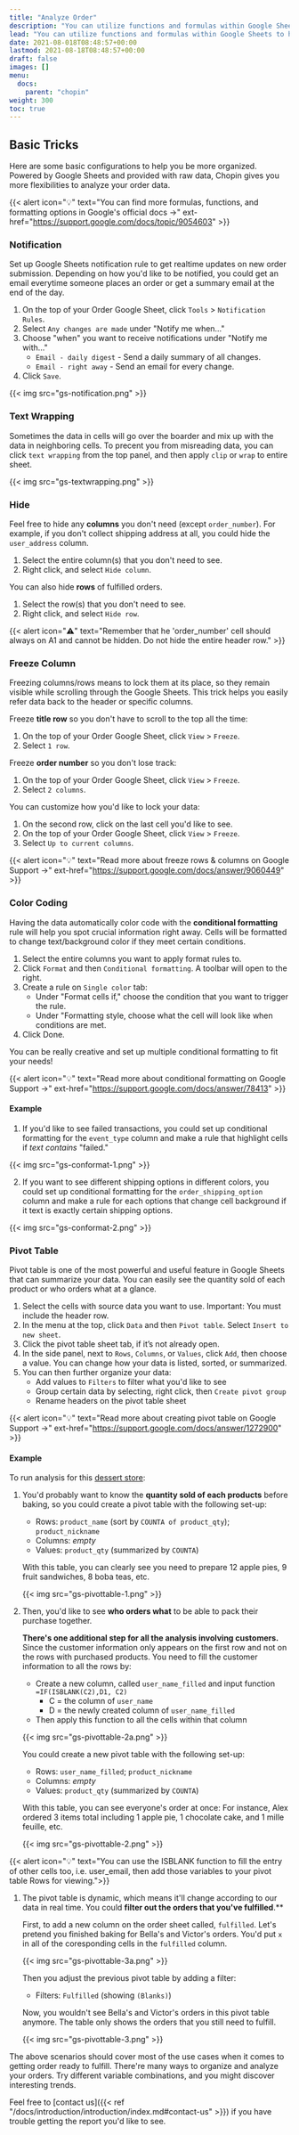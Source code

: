 ```yaml
---
title: "Analyze Order"
description: "You can utilize functions and formulas within Google Sheets to help you organize and analyze your order data."
lead: "You can utilize functions and formulas within Google Sheets to help you organize and analyze your order data."
date: 2021-08-018T08:48:57+00:00
lastmod: 2021-08-18T08:48:57+00:00
draft: false
images: []
menu:
  docs:
    parent: "chopin"
weight: 300
toc: true
---
```


## Basic Tricks

Here are some basic configurations to help you be more organized. Powered by Google Sheets and provided with raw data, Chopin gives you more flexibilities to analyze your order data.

{{< alert icon="💡" text="You can find more formulas, functions, and formatting options in Google's official  docs →" ext-href="https://support.google.com/docs/topic/9054603" >}}

### Notification

Set up Google Sheets notification rule to get realtime updates on new order submission. Depending on how you'd like to be notified, you could get an email everytime someone places an order or get a summary email at the end of the day.

1. On the top of your Order Google Sheet, click `Tools` > `Notification Rules`.
2. Select `Any changes are made` under "Notify me when…"
3. Choose "when" you want to receive notifications under "Notify me with…"
   - `Email - daily digest` - Send a daily summary of all changes.
   - `Email - right away` - Send an email for every change.
4. Click `Save`.

{{< img src="gs-notification.png" >}}

### Text Wrapping

Sometimes the data in cells will go over the boarder and mix up with the data in neighboring cells. To precent you from misreading data, you can click `text wrapping` from the top panel, and then apply `clip` or `wrap` to entire sheet.

{{< img src="gs-textwrapping.png" >}}

### Hide

Feel free to hide any **columns** you don't need (except `order_number`). For example, if you don't collect shipping address at all, you could hide the `user_address` column.

1. Select the entire column(s) that you don't need to see.
2. Right click, and select `Hide column`.

You can also hide **rows** of fulfilled orders.

1. Select the row(s) that you don't need to see.
2. Right click, and select `Hide row`.

{{< alert icon="⚠️" text="Remember that he 'order_number' cell should always on A1 and cannot be hidden. Do not hide the entire header row." >}}

### Freeze Column

Freezing columns/rows means to lock them at its place, so they remain visible while scrolling through the Google Sheets. This trick helps you easily refer data back to the header or specific columns.

Freeze **title row** so you don't have to scroll to the top all the time:

1. On the top of your Order Google Sheet, click `View` > `Freeze`.
2. Select `1 row`.

Freeze **order number** so you don't lose track:

1. On the top of your Order Google Sheet, click `View` > `Freeze`.
2. Select `2 columns`.

You can customize how you'd like to lock your data:

1. On the second row, click on the last cell you'd like to see.
2. On the top of your Order Google Sheet, click `View` > `Freeze`.
3. Select `Up to current columns`.

{{< alert icon="💡" text="Read more about freeze rows & columns on Google Support →" ext-href="https://support.google.com/docs/answer/9060449" >}}

### Color Coding

Having the data automatically color code with the **conditional formatting** rule will help you spot crucial information right away. Cells will be formatted to change text/background color if they meet certain conditions.

1. Select the entire columns you want to apply format rules to.
2. Click `Format` and then `Conditional formatting`. A toolbar will open to the right.
3. Create a rule on `Single color` tab:
   - Under "Format cells if," choose the condition that you want to trigger the rule.
   - Under "Formatting style, choose what the cell will look like when conditions are met.
4. Click Done.

You can be really creative and set up multiple conditional formatting to fit your needs!

{{< alert icon="💡" text="Read more about conditional formatting on Google Support →" ext-href="https://support.google.com/docs/answer/78413" >}}

#### Example

1. If you'd like to see failed transactions, you could set up conditional formatting for the `event_type` column and make a rule that highlight cells if *text contains* "failed."

{{< img src="gs-conformat-1.png" >}}

2. If you want to see different shipping options in different colors, you could set up conditional formatting for the `order_shipping_option` column and make a rule for each options that change cell background if it text is exactly certain shipping options.

{{< img src="gs-conformat-2.png" >}}

### Pivot Table

Pivot table is one of the most powerful and useful feature in Google Sheets that can summarize your data. You can easily see the quantity sold of each product or who orders what at a glance.

1. Select the cells with source data you want to use. Important: You must include the header row.
2. In the menu at the top, click `Data` and then `Pivot table`. Select `Insert to new sheet`.
3. Click the pivot table sheet tab, if it’s not already open.
4. In the side panel, next to `Rows`, `Columns`, or `Values`, click `Add`, then choose a value. You can change how your data is listed, sorted, or summarized.
5. You can then further organize your data:
   - Add values to `Filters` to filter what you'd like to see
   - Group certain data by selecting, right click, then `Create pivot group`
   - Rename headers on the pivot table sheet

{{< alert icon="💡" text="Read more about creating pivot table on Google Support →" ext-href="https://support.google.com/docs/answer/1272900" >}}

#### Example

To run analysis for this [dessert store](https://chopin.apiobuild.com/demo-store):

1. You'd probably want to know the **quantity sold of each products** before baking, so you could create a pivot table with the following set-up:

   - Rows: `product_name` (sort by `COUNTA of product_qty`); `product_nickname`
   - Columns: *empty*
   - Values: `product_qty` (summarized by `COUNTA`)
  
   With this table, you can clearly see you need to prepare 12 apple pies, 9 fruit sandwiches, 8 boba teas, etc.

   {{< img src="gs-pivottable-1.png" >}}

2. Then, you'd like to see **who orders what** to be able to pack their purchase together.

   **There's one additional step for all the analysis involving customers.** Since the customer information only appears on the first row and not on the rows with purchased products. You need to fill the customer information to all the rows by:

   - Create a new column, called `user_name_filled` and input function `=IF(ISBLANK(C2),D1, C2)`
      - C = the column of `user_name`
      - D = the newly created column of `user_name_filled`
   - Then apply this function to all the cells within that column

   {{< img src="gs-pivottable-2a.png" >}}

   You could create a new pivot table with the following set-up:

   - Rows: `user_name_filled`; `product_nickname`
   - Columns: *empty*
   - Values: `product_qty` (summarized by `COUNTA`)

   With this table, you can see everyone's order at once: For instance, Alex ordered 3 items total including 1 apple pie, 1 chocolate cake, and 1 mille feuille, etc.

   {{< img src="gs-pivottable-2.png" >}}

{{< alert icon="💡" text="You can use the ISBLANK function to fill the entry of other cells too, i.e. user_email, then add those variables to your pivot table Rows for viewing.">}}

1. The pivot table is dynamic, which means it'll change according to our data in real time. You could **filter out the orders that you've fulfilled**.**

   First, to add a new column on the order sheet called, `fulfilled`. Let's pretend you finished baking for Bella's and Victor's orders. You'd put `x` in all of the coresponding cells in the `fulfilled` column.

   {{< img src="gs-pivottable-3a.png" >}}

   Then you adjust the previous pivot table by adding a filter:
   - Filters: `Fulfilled` (showing `(Blanks)`)

   Now, you wouldn't see Bella's and Victor's orders in this pivot table anymore. The table only shows the orders that you still need to fulfill.

   {{< img src="gs-pivottable-3.png" >}}

The above scenarios should cover most of the use cases when it comes to getting order ready to fulfill. There're many ways to organize and analyze your orders. Try different variable combinations, and you might discover interesting trends. 

Feel free to [contact us]({{< ref "/docs/introduction/introduction/index.md#contact-us" >}}) if you have trouble getting the report you'd like to see.
